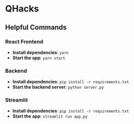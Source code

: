 # QHacks

## **Helpful Commands**

### **React Frontend**
- **Install dependencies**: `yarn`
- **Start the app**: `yarn start`

### **Backend**
- **Install dependencies**: `pip install -r requirements.txt`
- **Start the backend server**: `python server.py`

### **Streamlit**
- **Install dependencies**: `pip install -r requirements.txt`
- **Start the app**: `streamlit run app.py`
